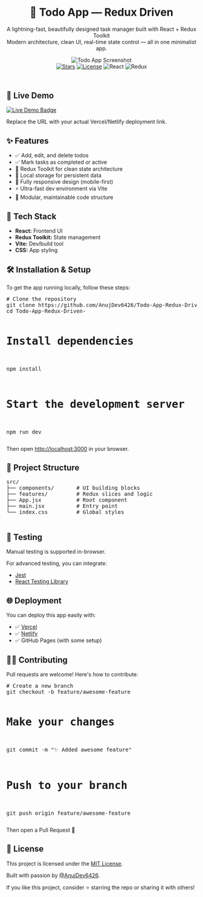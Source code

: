   <header>
    <h1>📝 Todo App — Redux Driven</h1>
    <p class="sub-heading">
      A lightning-fast, beautifully designed task manager built with React + Redux Toolkit<br>
      Modern architecture, clean UI, real-time state control — all in one minimalist app.
    </p>
    <div class="image-container">
      <img src="https://via.placeholder.com/1000x500.png?text=Todo+App+Screenshot" alt="Todo App Screenshot">
    </div>
    <div class="badge-container">
      <a href="https://github.com/AnujDev6426/Todo-App-Redux-Driven-/stargazers"><img src="https://img.shields.io/github/stars/AnujDev6426/Todo-App-Redux-Driven-?style=flat-square" alt="Stars"/></a>
      <a href="https://github.com/AnujDev6426/Todo-App-Redux-Driven-/blob/main/LICENSE"><img src="https://img.shields.io/github/license/AnujDev6426/Todo-App-Redux-Driven-?style=flat-square" alt="License"/></a>
      <img src="https://img.shields.io/badge/Made%20with-React-blue?style=flat-square" alt="React"/>
      <img src="https://img.shields.io/badge/State-Redux%20Toolkit-purple?style=flat-square" alt="Redux"/>
    </div>
  </header>

  <div class="live-demo">
    <h2>🚀 Live Demo</h2>
    <div class="badge-container">
      <a href="https://your-app-url.vercel.app/" target="_blank">
        <img src="https://img.shields.io/badge/View%20Live-DEMO-green?style=for-the-badge&logo=vercel" alt="Live Demo Badge"/>
      </a>
    </div>
    <p>Replace the URL with your actual Vercel/Netlify deployment link.</p>
  </div>

  <div class="features">
    <h2>✨ Features</h2>
    <ul>
      <li>✅ Add, edit, and delete todos</li>
      <li>✅ Mark tasks as completed or active</li>
      <li>🧠 Redux Toolkit for clean state architecture</li>
      <li>💾 Local storage for persistent data</li>
      <li>📱 Fully responsive design (mobile-first)</li>
      <li>⚡ Ultra-fast dev environment via Vite</li>
      <li>🎯 Modular, maintainable code structure</li>
    </ul>
  </div>

  <div class="tech-stack">
    <h2>🧰 Tech Stack</h2>
    <ul>
      <li><strong>React:</strong> Frontend UI</li>
      <li><strong>Redux Toolkit:</strong> State management</li>
      <li><strong>Vite:</strong> Dev/build tool</li>
      <li><strong>CSS:</strong> App styling</li>
    </ul>
  </div>

  <div class="installation">
    <h2>🛠 Installation & Setup</h2>
    <p>To get the app running locally, follow these steps:</p>
    <pre class="install-command">
# Clone the repository
git clone https://github.com/AnujDev6426/Todo-App-Redux-Driven-
cd Todo-App-Redux-Driven-

# Install dependencies
npm install

# Start the development server
npm run dev
    </pre>
    <p>Then open <a href="http://localhost:3000">http://localhost:3000</a> in your browser.</p>
  </div>

  <div class="project-structure">
    <h2>📁 Project Structure</h2>
    <pre>
src/
├── components/       # UI building blocks
├── features/         # Redux slices and logic
├── App.jsx           # Root component
├── main.jsx          # Entry point
└── index.css         # Global styles
    </pre>
  </div>

  <div class="testing">
    <h2>🧪 Testing</h2>
    <p>Manual testing is supported in-browser.</p>
    <p>For advanced testing, you can integrate:</p>
    <ul>
      <li><a href="https://jestjs.io/">Jest</a></li>
      <li><a href="https://testing-library.com/docs/react-testing-library/intro/">React Testing Library</a></li>
    </ul>
  </div>

  <div class="deployment">
    <h2>🌐 Deployment</h2>
    <p>You can deploy this app easily with:</p>
    <ul>
      <li>✅ <a href="https://vercel.com/">Vercel</a></li>
      <li>✅ <a href="https://www.netlify.com/">Netlify</a></li>
      <li>✅ GitHub Pages (with some setup)</li>
    </ul>
  </div>

  <div class="contributing">
    <h2>🙋‍♂️ Contributing</h2>
    <p>Pull requests are welcome! Here's how to contribute:</p>
    <pre class="install-command">
# Create a new branch
git checkout -b feature/awesome-feature

# Make your changes
git commit -m "✨ Added awesome feature"

# Push to your branch
git push origin feature/awesome-feature
    </pre>
    <p>Then open a Pull Request 🚀</p>
  </div>

  <div class="license">
    <h2>📜 License</h2>
    <p>This project is licensed under the <a href="./LICENSE">MIT License</a>.</p>
  </div>

  <footer>
    <p>Built with passion by <a href="https://github.com/AnujDev6426">@AnujDev6426</a>.</p>
    <p>If you like this project, consider ⭐️ starring the repo or sharing it with others!</p>
  </footer>
</body>
</html>
